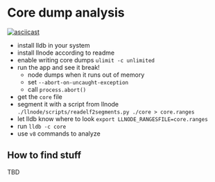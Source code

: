 # Core dump analysis

[![asciicast](https://asciinema.org/a/101812.png)](https://asciinema.org/a/101812)

- install lldb in your system
- install llnode according to readme
- enable writing core dumps `ulimit -c unlimited`
- run the app and see it break!
  - node dumps when it runs out of memory
  - set `--abort-on-uncaught-exception`
  - call `process.abort()`
- get the `core` file
- segment it with a script from llnode `./llnode/scripts/readelf2segments.py ./core > core.ranges`
- let lldb know where to look `export LLNODE_RANGESFILE=core.ranges`
- run `lldb -c core`
- use `v8` commands to analyze

## How to find stuff

TBD
